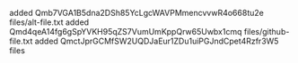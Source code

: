 added Qmb7VGA1B5dna2DSh85YcLgcWAVPMmencvvwR4o668tu2e files/alt-file.txt
added Qmd4qeA14fg6gSpYVKH95qZS7VumUmKppQrw65Uwbx1cmq files/github-file.txt
added QmctJprGCMfSW2UQDJaEur1ZDu1uiPGJndCpet4Rzfr3W5 files
